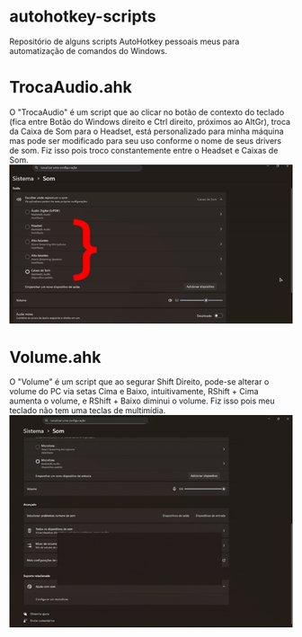 # autohotkey-scripts
Repositório de alguns scripts AutoHotkey pessoais meus para automatização de comandos do Windows.

# TrocaAudio.ahk
O "TrocaAudio" é um script que ao clicar no botão de contexto do teclado (fica entre Botão do Windows direito e Ctrl direito, próximos ao AltGr), troca da Caixa de Som para o Headset, está personalizado para minha máquina mas pode ser modificado para seu uso conforme o nome de seus drivers de som. Fiz isso pois troco constantemente entre o Headset e Caixas de Som.
![Demonstração](assets/TrocaAudio.gif)

# Volume.ahk
O "Volume" é um script que ao segurar Shift Direito, pode-se alterar o volume do PC via setas Cima e Baixo, intuitivamente, RShift + Cima aumenta o volume, e RShift + Baixo diminui o volume. Fiz isso pois meu teclado não tem uma teclas de multimídia.
![Demonstração](assets/Volume.gif)
